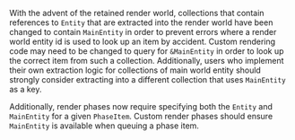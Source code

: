With the advent of the retained render world, collections that contain references to `Entity` that are extracted into the render world have been changed to contain `MainEntity` in order to prevent errors where a render world entity id is used to look up an item by accident. Custom rendering code may need to be changed to query for `&MainEntity` in order to look up the correct item from such a collection. Additionally, users who implement their own extraction logic for collections of main world entity should strongly consider extracting into a different collection that uses `MainEntity` as a key.

Additionally, render phases now require specifying both the `Entity` and `MainEntity` for a given `PhaseItem`. Custom render phases should ensure `MainEntity` is available when queuing a phase item.
